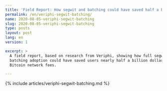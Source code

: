 ```yaml
---
title: 'Field Report: How segwit and batching could have saved half a billion dollars in fees'
permalink: /en/veriphi-segwit-batching/
name: 2020-08-05-veriphi-segwit-batching
slug: 2020-08-05-veriphi-segwit-batching
type: posts
layout: post
lang: en
version: 1

excerpt: >
  A field report, based on research from Veriphi, showing how full segwit and
  batching adoption could have saved users nearly half a billion dollars in
  Bitcoin network fees.

---
```

{% include articles/veriphi-segwit-batching.md %}
